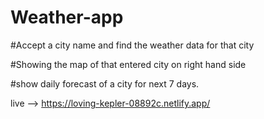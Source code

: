 # Weather-app

#Accept a city name and find the weather data for that city

#Showing the map of that entered city on right hand side

#show daily forecast of a city for next 7 days.

live --> https://loving-kepler-08892c.netlify.app/

